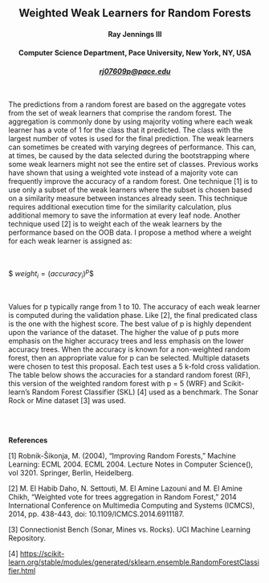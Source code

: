 ## <p align="center">Weighted Weak Learners for Random Forests</p>
#### <p align="center">Ray Jennings III</p>
#### <p align="center">Computer Science Department, Pace University, New York, NY, USA</p>
#### <p align="center"><i>rj07609p@pace.edu</i></p>
<br>

The predictions from a random forest are based on the aggregate votes from the set of weak learners that comprise the random forest. The aggregation is commonly done by using majority voting where each weak learner has a vote of 1 for the class that it predicted. The class with the largest number of votes is used for the final prediction. The weak learners can sometimes be created with varying degrees of performance. This can, at times, be caused by the data selected during the bootstrapping where some weak learners might not see the entire set of classes. Previous works have shown that using a weighted vote instead of a majority vote can frequently improve the accuracy of a random forest. One technique [1] is to use only a subset of the weak learners where the subset is chosen based on a similarity measure between instances already seen. This technique requires additional execution time for the similarity calculation, plus additional memory to save the information at every leaf node. Another technique used [2] is to weight each of the weak learners by the performance based on the OOB data. I propose a method where a weight for each weak learner is assigned as:


<br>

$$\ weight_i=(accuracy_i)^p \$$

<br>

Values for p typically range from 1 to 10. The accuracy of each weak learner is computed during the validation phase. Like [2], the final predicated class is the one with the highest score. The best value of p is highly dependent upon the variance of the dataset. The higher the value of p puts more emphasis on the higher accuracy trees and less emphasis on the lower accuracy trees. When the accuracy is known for a non-weighted random forest, then an appropriate value for p can be selected. Multiple datasets were chosen to test this proposal. Each test uses a 5 k-fold cross validation. The table below shows the accuracies for a standard random forest (RF), this version of the weighted random forest with p = 5 (WRF) and Scikit-learn’s Random Forest Classifier (SKL) [4] used as a benchmark. The Sonar Rock or Mine dataset [3] was used.

<br>
<br>

<b>References</b>

[1]	Robnik-Šikonja, M. (2004), “Improving Random Forests,” Machine Learning: ECML 2004. ECML 2004. Lecture Notes in Computer Science(), vol 3201. Springer, Berlin, Heidelberg.

[2]	M. El Habib Daho, N. Settouti, M. El Amine Lazouni and M. El Amine Chikh, “Weighted vote for trees aggregation in Random Forest,” 2014 International Conference on Multimedia Computing and Systems (ICMCS), 2014, pp. 438-443, doi: 10.1109/ICMCS.2014.6911187.

[3]	Connectionist Bench (Sonar, Mines vs. Rocks). UCI Machine Learning Repository.

[4]	https://scikit-learn.org/stable/modules/generated/sklearn.ensemble.RandomForestClassifier.html
